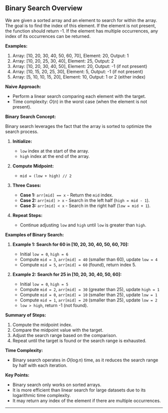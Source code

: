 ## Binary Search Overview

We are given a sorted array and an element to search for within the array. The goal is to find the index of this element. If the element is not present, the function should return -1. If the element has multiple occurrences, any index of its occurrences can be returned.

**Examples:**

1. Array: [10, 20, 30, 40, 50, 60, 70], Element: 20, Output: 1
2. Array: [10, 20, 25, 30, 40], Element: 25, Output: 2
3. Array: [10, 20, 30, 40, 50], Element: 20, Output: -1 (if not present)
4. Array: [10, 15, 20, 25, 30], Element: 5, Output: -1 (if not present)
5. Array: [5, 10, 10, 15, 20], Element: 10, Output: 1 or 2 (either index)

**Naive Approach:**

- Perform a linear search comparing each element with the target.
- Time complexity: $O(n)$ in the worst case (when the element is not present).

**Binary Search Concept:**

Binary search leverages the fact that the array is sorted to optimize the search process.

1. **Initialize:**
   - `low` index at the start of the array.
   - `high` index at the end of the array.

2. **Compute Midpoint:**
   - `mid = (low + high) // 2`

3. **Three Cases:**
   - **Case 1:** `arr[mid] == x` - Return the `mid` index.
   - **Case 2:** `arr[mid] > x` - Search in the left half (`high = mid - 1`).
   - **Case 3:** `arr[mid] < x` - Search in the right half (`low = mid + 1`).

4. **Repeat Steps:**
   - Continue adjusting `low` and `high` until `low` is greater than `high`.

**Examples of Binary Search:**

1. **Example 1: Search for 60 in [10, 20, 30, 40, 50, 60, 70]:**
   - Initial `low = 0`, `high = 6`
   - Compute `mid = 3`, `arr[mid] = 40` (smaller than 60), update `low = 4`
   - Compute `mid = 5`, `arr[mid] = 60` (found), return index 5.

2. **Example 2: Search for 25 in [10, 20, 30, 40, 50, 60]:**
   - Initial `low = 0`, `high = 5`
   - Compute `mid = 2`, `arr[mid] = 30` (greater than 25), update `high = 1`
   - Compute `mid = 0`, `arr[mid] = 10` (smaller than 25), update `low = 1`
   - Compute `mid = 1`, `arr[mid] = 20` (smaller than 25), update `low = 2`
   - `low > high`, return -1 (not found).

**Summary of Steps:**

1. Compute the midpoint index.
2. Compare the midpoint value with the target.
3. Adjust the search range based on the comparison.
4. Repeat until the target is found or the search range is exhausted.

**Time Complexity:**

- Binary search operates in $O(\log n)$ time, as it reduces the search range by half with each iteration.

**Key Points:**

- Binary search only works on sorted arrays.
- It is more efficient than linear search for large datasets due to its logarithmic time complexity.
- It may return any index of the element if there are multiple occurrences.

---